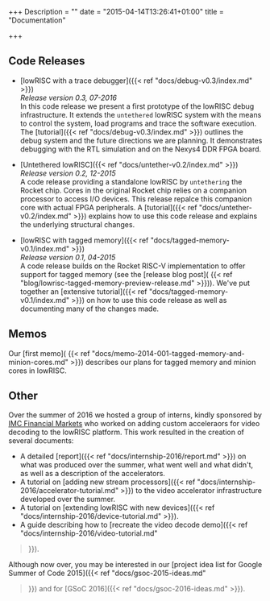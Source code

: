 +++
Description = ""
date = "2015-04-14T13:26:41+01:00"
title = "Documentation"

+++

## Code Releases

* [lowRISC with a trace debugger]({{< ref "docs/debug-v0.3/index.md" >}})
<br>*Release version 0.3, 07-2016*
<br>In this code release we present a first prototype of the lowRISC debug
infrastructure. It extends the `untethered` lowRISC system with the
means to control the system, load programs and trace the software
execution. The [tutorial]({{< ref "docs/debug-v0.3/index.md" >}})
outlines the debug system and the future directions we are
planning. It demonstrates debugging with the RTL simulation and on
the Nexys4 DDR FPGA board.

* [Untethered lowRISC]({{< ref "docs/untether-v0.2/index.md" >}})
<br>*Release version 0.2, 12-2015*
<br>A code release providing a standalone lowRISC by `untethering` the Rocket chip.
Cores in the original Rocket chip relies on a  companion processor to access I/O devices.
This release repalce this companion core with actual FPGA peripherals.
A [tutorial]({{< ref "docs/untether-v0.2/index.md" >}}) explains how to use this code release and explains the underlying structural changes.

* [lowRISC with tagged memory]({{< ref "docs/tagged-memory-v0.1/index.md" >}})
<br> *Release version 0.1, 04-2015*
<br>A code release builds on the Rocket RISC-V implementation to offer
support for tagged memory (see the [release blog post](
{{< ref "blog/lowrisc-tagged-memory-preview-release.md" >}})). We've put together an
[extensive tutorial]({{< ref "docs/tagged-memory-v0.1/index.md" >}}) on how to use this
code release as well as documenting many of the changes made.

## Memos

Our [first memo](
{{< ref "docs/memo-2014-001-tagged-memory-and-minion-cores.md" >}}) describes our
plans for tagged memory and minion cores in lowRISC.

## Other

Over the summer of 2016 we hosted a group of interns, kindly sponsored by [IMC 
Financial Markets](http://www.imc.nl) who worked on adding custom acceleraors 
for video decoding to the lowRISC platform. This work resulted in the creation 
of several documents:

* A detailed [report]({{< ref "docs/internship-2016/report.md" >}}) on what 
was produced over the summer, what went well and what didn't, as well as a 
description of the accelerators.
* A tutorial on [adding new stream processors]({{< ref 
"docs/internship-2016/accelerator-tutorial.md" >}}) to the video accelerator 
infrastructure developed over the summer.
* A tutorial on [extending lowRISC with new devices]({{< ref 
"docs/internship-2016/device-tutorial.md" >}}).
* A guide describing how to [recreate the video decode demo]({{< ref 
"docs/internship-2016/video-tutorial.md" 
>}}).


Although now over, you may be interested in our [project
idea list for Google Summer of Code 2015]({{< ref "docs/gsoc-2015-ideas.md" 
>}}) and for [GSoC 2016]({{< ref "docs/gsoc-2016-ideas.md" >}}).


